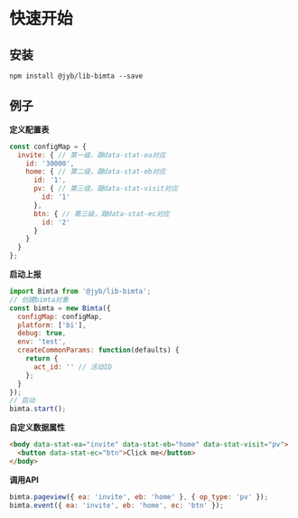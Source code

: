 # 快速开始

## 安装

```shell
npm install @jyb/lib-bimta --save
```

## 例子

**定义配置表**

```javascript
const configMap = {
  invite: { // 第一级，跟data-stat-ea对应
    id: '30000',
    home: { // 第二级，跟data-stat-eb对应
      id: '1',
      pv: { // 第三级，跟data-stat-visit对应
        id: '1'
      },
      btn: { // 第三级，跟data-stat-ec对应
        id: '2'
      }
    }
  }
};
```

**启动上报**

```javascript
import Bimta from '@jyb/lib-bimta';
// 创建bimta对象
const bimta = new Bimta({
  configMap: configMap,
  platform: ['bi'],
  debug: true,
  env: 'test',
  createCommonParams: function(defaults) {
    return {
      act_id: '' // 活动ID
    };
  }
});
// 启动
bimta.start();
```

**自定义数据属性**

```html
<body data-stat-ea="invite" data-stat-eb="home" data-stat-visit="pv">
  <button data-stat-ec="btn">Click me</button>
</body>
```

**调用API**

```javascript
bimta.pageview({ ea: 'invite', eb: 'home' }, { op_type: 'pv' });
bimta.event({ ea: 'invite', eb: 'home', ec: 'btn' });
```

